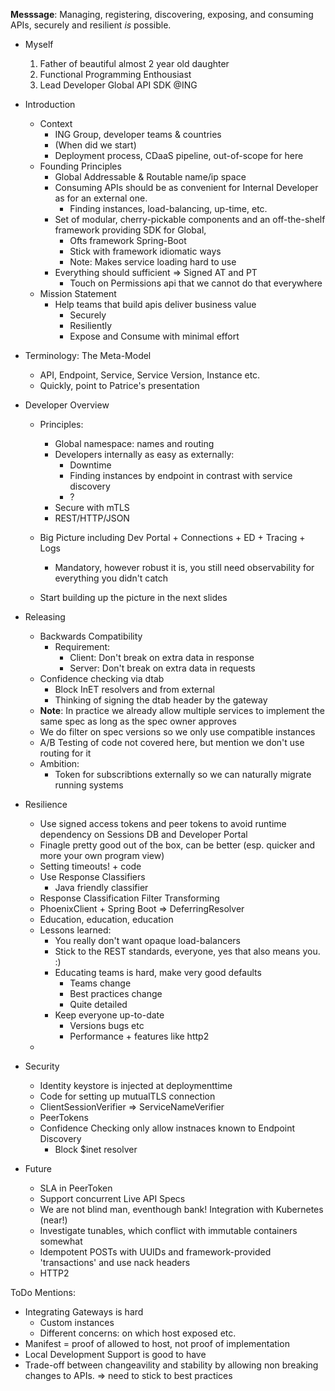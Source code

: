 **Messsage**: Managing, registering, discovering, exposing, and consuming APIs, securely and resilient *is* possible.

* Myself
    1.   Father of beautiful almost 2 year old daughter
    1.   Functional Programming Enthousiast
    1.   Lead Developer Global API SDK @ING
* Introduction
    *   Context 
        *   ING Group, developer teams & countries
        *   (When did we start) 
        *   Deployment process, CDaaS pipeline, out-of-scope for here
    *   Founding Principles
        *   Global Addressable & Routable name/ip space
        *   Consuming APIs should be as convenient for Internal Developer as for an external one.
            * Finding instances, load-balancing, up-time, etc.
        *   Set of modular, cherry-pickable components and an off-the-shelf framework providing SDK for Global, 
            *   Ofts framework Spring-Boot
            *   Stick with framework idiomatic ways
            *   Note: Makes service loading hard to use
        *   Everything should sufficient => Signed AT and PT
            *   Touch on Permissions api that we cannot do that everywhere
    *   Mission Statement
        *   Help teams that build apis deliver business value
            *   Securely
            *   Resiliently
            *   Expose and Consume with minimal effort
*   Terminology: The Meta-Model
    *   API, Endpoint, Service, Service Version, Instance etc.
    *   Quickly, point to Patrice's presentation
*   Developer Overview
    *   Principles:
        *   Global namespace: names and routing
        *   Developers internally as easy as externally:
            *   Downtime
            *   Finding instances by endpoint in contrast with service discovery
            *   ?
        *   Secure with mTLS
        *   REST/HTTP/JSON
    *   Big Picture including Dev Portal + Connections + ED + Tracing + Logs
        *   Mandatory, however robust it is, you still need observability for everything you didn't catch

    *   Start building up the picture in the next slides
*   Releasing
    *   Backwards Compatibility       
        *   Requirement:
            *   Client: Don't break on extra data in response
            *   Server: Don't break on extra data in requests
    *   Confidence checking via dtab
        *   Block InET resolvers and from external
        *   Thinking of signing the dtab header by the gateway
    *   **Note**: In practice we already allow multiple services to implement the same spec as long as the spec owner approves
    *   We do filter on spec versions so we only use compatible instances
    *   A/B Testing of code not covered here, but mention we don't use routing for it
    *   Ambition:
        *   Token for subscribtions externally so we can naturally migrate running systems
*   Resilience
    *   Use signed access tokens and peer tokens to avoid runtime dependency on Sessions DB and Developer Portal
    *   Finagle pretty good out of the box, can be better (esp. quicker and more your own program view)
    *   Setting timeouts! + code
    *   Use Response Classifiers
        *   Java friendly classifier
    *   Response Classification Filter Transforming
    *   PhoenixClient + Spring Boot => DeferringResolver
    *   Education, education, education
    *   Lessons learned: 
        *   You really don't want opaque load-balancers
        *   Stick to the REST standards, everyone, yes that also means you. :)
        *   Educating teams is hard, make very good defaults
            *   Teams change
            *   Best practices change
            *   Quite detailed
        *   Keep everyone up-to-date 
            *   Versions bugs etc
            *   Performance + features like http2
    *   
*   Security

    *   Identity keystore is injected at deploymenttime
    *   Code for setting up mutualTLS connection
    *   ClientSessionVerifier => ServiceNameVerifier
    *   PeerTokens
    *   Confidence Checking only allow instnaces known to Endpoint Discovery
        *   Block $inet resolver
*   Future
    *   SLA in PeerToken
    *   Support concurrent Live API Specs
    *   We are not blind man, eventhough bank! Integration with Kubernetes (near!)
    *   Investigate tunables, which conflict with immutable containers somewhat
    *   Idempotent POSTs with UUIDs and framework-provided 'transactions' and use nack headers
    *   HTTP2   
    
    
ToDo Mentions:

* Integrating Gateways is hard
    * Custom instances
    * Different concerns: on which host exposed etc.
* Manifest = proof of allowed to host, not proof of implementation    
* Local Development Support is good to have
* Trade-off between changeavility and stability by allowing non breaking changes to APIs. => need to stick to best practices
